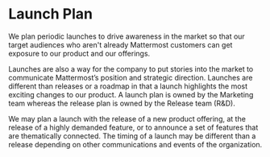 # Launch Plan

We plan periodic launches to drive awareness in the market so that our target audiences who aren't already Mattermost customers can get exposure to our product and our offerings.

Launches are also a way for the company to put stories into the market to communicate Mattermost’s position and strategic direction. Launches are different than releases or a roadmap in that a launch highlights the most exciting changes to our product. A launch plan is owned by the Marketing team whereas the release plan is owned by the Release team \(R&D\).

We may plan a launch with the release of a new product offering, at the release of a highly demanded feature, or to announce a set of features that are thematically connected. The timing of a launch may be different than a release depending on other communications and events of the organization.


